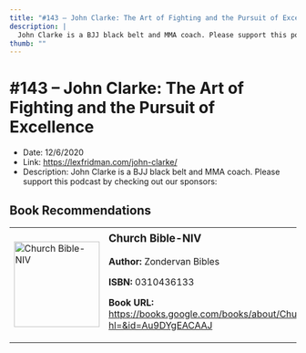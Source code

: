 ```yaml
---
title: "#143 – John Clarke: The Art of Fighting and the Pursuit of Excellence"
description: |
  John Clarke is a BJJ black belt and MMA coach. Please support this podcast by checking out our sponsors:"
thumb: ""
---
```


# #143 – John Clarke: The Art of Fighting and the Pursuit of Excellence

  - Date: 12/6/2020
  - Link: https://lexfridman.com/john-clarke/
  - Description: John Clarke is a BJJ black belt and MMA coach. Please support this podcast by checking out our sponsors:

## Book Recommendations

<table style="border: none;"><tr style="border: none;"><td style="border: none;"><img src="http://books.google.com/books/content?id=Au9DYgEACAAJ&printsec=frontcover&img=1&zoom=1&source=gbs_api" alt="Church Bible-NIV" width="150" style="vertical-align: top;"></td><td style="border: none; vertical-align: top;"><h3 style='margin-top: 5'>Church Bible-NIV</h3><p><strong>Author:</strong> Zondervan Bibles</p><p><strong>ISBN:</strong> 0310436133</p><p><strong>Book URL:</strong> <a href="https://books.google.com/books/about/Church_Bible_NIV.html?hl=&id=Au9DYgEACAAJ">https://books.google.com/books/about/Church_Bible_NIV.html?hl=&id=Au9DYgEACAAJ</a></p></td></tr></table>
